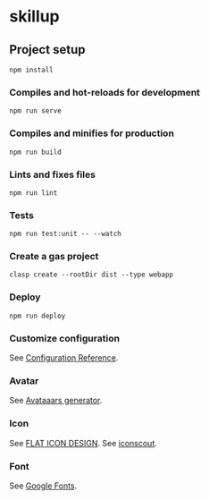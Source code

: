 # skillup

## Project setup
```
npm install
```

### Compiles and hot-reloads for development
```
npm run serve
```

### Compiles and minifies for production
```
npm run build
```

### Lints and fixes files
```
npm run lint
```

### Tests
```
npm run test:unit -- --watch
```

### Create a gas project
```
clasp create --rootDir dist --type webapp
```

### Deploy
```
npm run deploy
```

### Customize configuration
See [Configuration Reference](https://cli.vuejs.org/config/).

### Avatar
See [Avataaars generator](https://getavataaars.com).

### Icon
See [FLAT ICON DESIGN](http://flat-icon-design.com).
See [iconscout](https://iconscout.com/).

### Font
See [Google Fonts](https://fonts.google.com/).